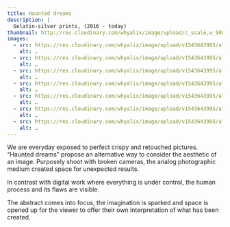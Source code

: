 ```yaml
---
title: Haunted dreams
description: |
  Gelatin-silver prints, (2016 - today) 
thumbnail: http://res.cloudinary.com/whyalix/image/upload/c_scale,w_500/v1510518654/alixlucas/haunted-dreams/007-1.jpg
images:
  - src: https://res.cloudinary.com/whyalix/image/upload/v1543643995/alixlucas/haunted-dreams/Haunted-dreams-01.jpg
    alt: …
  - src: https://res.cloudinary.com/whyalix/image/upload/v1543643995/alixlucas/haunted-dreams/Haunted-dreams-02.jpg
    alt: …
  - src: https://res.cloudinary.com/whyalix/image/upload/v1543643995/alixlucas/haunted-dreams/Haunted-dreams-03.jpg
    alt: …
  - src: https://res.cloudinary.com/whyalix/image/upload/v1543643995/alixlucas/haunted-dreams/Haunted-dreams-04.jpg
    alt: …
  - src: https://res.cloudinary.com/whyalix/image/upload/v1543643995/alixlucas/haunted-dreams/Haunted-dreams-05.jpg
    alt: …
  - src: https://res.cloudinary.com/whyalix/image/upload/v1543643995/alixlucas/haunted-dreams/Haunted-dreams-06.jpg
    alt: …
  - src: https://res.cloudinary.com/whyalix/image/upload/v1543643995/alixlucas/haunted-dreams/Haunted-dreams-07.jpg
    alt: …
---
```


We are everyday exposed to perfect crispy and retouched pictures. 
“Haunted dreams” propose an alternative way to consider the aesthetic of an image. Purposely shoot with broken cameras, the analog photographic medium created space for unexpected results. 

In contrast with digital work where everything is under control, the human process and its flaws are visible.

The abstract comes into focus, the imagination is sparked and space is opened up for the viewer to offer their own interpretation of what has been created.
